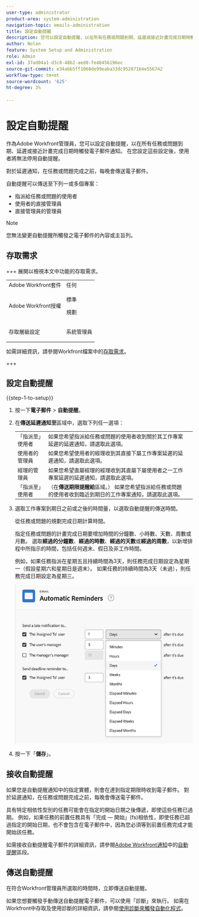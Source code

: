 ```yaml
---
user-type: administrator
product-area: system-administration
navigation-topic: emails-administration
title: 設定自動提醒
description: 您可以設定自動提醒，以在所有任務或問題到期、延遲或接近計畫完成日期時觸發電子郵件通知。
author: Nolan
feature: System Setup and Administration
role: Admin
exl-id: 37ad04a1-d3c8-48b2-aed8-fe40456196ec
source-git-commit: e34abb5ff1068de99eaba33dc95287164e556742
workflow-type: tm+mt
source-wordcount: '625'
ht-degree: 3%

---
```


# 設定自動提醒

<!--DON'T DELETE, DRAFT OR HIDE THIS ARTICLE. IT IS LINKED TO THE PRODUCT, THROUGH THE CONTEXT SENSITIVE HELP LINKS.-->

作為Adobe Workfront管理員，您可以設定自動提醒，以在所有任務或問題到期、延遲或接近計畫完成日期時觸發電子郵件通知。 在您設定這些設定後，使用者將無法停用自動提醒。

對於延遲通知，在任務或問題完成之前，每晚會傳送電子郵件。

自動提醒可以傳送至下列一或多個專案：

* 指派給任務或問題的使用者
* 使用者的直接管理員
* 直接管理員的管理員

>[!NOTE]
>
>您無法變更自動提醒所觸發之電子郵件的內容或主旨列。

## 存取需求

+++ 展開以檢視本文中功能的存取需求。

<table style="table-layout:auto"> 
 <col> 
 <col> 
 <tbody> 
  <tr> 
   <td role="rowheader">Adobe Workfront套件</td> 
   <td>任何</td> 
  </tr> 
  <tr> 
   <td role="rowheader">Adobe Workfront授權</td> 
   <td>
   <p>標準</p>
   <p>規劃</p></td> 
  </tr> 
  <tr> 
   <td role="rowheader">存取層級設定</td> 
   <td> <p>系統管理員</p> </td> 
  </tr> 
 </tbody> 
</table>

如需詳細資訊，請參閱Workfront檔案中的[存取需求](/help/quicksilver/administration-and-setup/add-users/access-levels-and-object-permissions/access-level-requirements-in-documentation.md)。

+++

## 設定自動提醒

{{step-1-to-setup}}

1. 按一下&#x200B;**電子郵件** > **自動提醒**。

1. 在&#x200B;**傳送延遲通知至**&#x200B;區域中，選取下列任一選項：

   <table>
    <tr>
        <td>「指派至」使用者</td>
        <td>如果您希望指派給任務或問題的使用者收到關於其工作專案延遲的延遲通知，請選取此選項。</td>
        <td></td>
    </tr>
    <tr>
        <td>使用者的管理員</td>
        <td>如果您希望使用者的經理收到其直接下屬工作專案延遲的延遲通知，請選取此選項。</td>
        <td></td>
    </tr>
    <tr>
        <td>經理的管理員</td>
        <td>如果您希望直屬經理的經理收到其直屬下屬使用者之一工作專案延遲的延遲通知，請選取此選項。</td>
        <td></td>
    </tr>
    <tr>
        <td>「指派至」使用者</td>
        <td>（在<b>傳送期限提醒給</b>區域。） 如果您希望指派給任務或問題的使用者收到臨近到期日的工作專案通知，請選取此選項。</td>
        <td></td>
    </tr>
   </table>

1. 選取工作專案到期日之前或之後的時間量，以選取自動提醒的傳送時間。

   從任務或問題的規劃完成日期計算時間。

   指定任務或問題的計畫完成日期要增加時間的分鐘數、小時數、天數、周數或月數。 選取&#x200B;**經過的分鐘數**、**經過的時數**、**經過的天數**&#x200B;或&#x200B;**經過的周數**，以新增排程中所指示的時間，包括任何週末、假日及非工作時間。

   例如，如果任務指派在星期五且持續時間為3天，則任務完成日期設定為星期一（假設星期六和星期日是週末）。 如果任務的持續時間為3天（未過），則任務完成日期設定為星期三。

   ![時間增量](assets/time-increments-for-automatic-reminder.png)

1. 按一下「**儲存**」。

## 接收自動提醒

如果您是自動提醒通知中的指定實體，則會在達到指定期限時收到電子郵件。 對於延遲通知，在任務或問題完成之前，每晚會傳送電子郵件。

具有特定相依性型別的任務可能會在指定的開始日期之後傳遞，即使這些任務已過期。 例如，如果任務的前置任務具有「完成 — 開始」(fs)相依性，即使任務已超過指定的開始日期，也不會包含在電子郵件中，因為您必須等到前置任務完成才能開始該任務。

如需接收自動提醒電子郵件的詳細資訊，請參閱[Adobe Workfront通知](../../../workfront-basics/using-notifications/wf-notifications.md#automatic-reminders)中的[自動提醒](../../../workfront-basics/using-notifications/wf-notifications.md)區段。

## 傳送自動提醒

在符合Workfront管理員所選取的時間時，立即傳送自動提醒。

如果您想要觸發手動傳送自動提醒電子郵件，可以使用「診斷」來執行。 如需在Workfront中存取及使用診斷的詳細資訊，請參閱[使用診斷來觸發自動化程式](../../../administration-and-setup/manage-workfront/run-diagnostics/use-diagnostics-to-trigger-automated-processes.md)。
